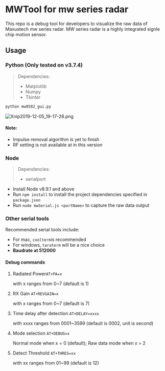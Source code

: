 # MWTool for mw series radar

This repo is a debug tool for developers to visualize the raw data of Maxustech mw series radar. MW series radar is a highly integrated signle chip motion sensor.

## Usage

### Python (Only tested on v3.7.4)

> Dependencies:
>
> - Matplotlib
> - Numpy
> - Tkinter

``` python
python mw0582_gui.py
```

![Xnip2019-12-05_19-17-28.png](https://i.loli.net/2019/12/05/NFYnSeI4XfypODc.png)

#### Note:

- Impulse removal algorithm is yet to finish
- RF setting is not available at in this version

### Node

> Dependencies:
>
> - serialport

- Install Node v8.9.1 and above
- Run `npm install` to install the project dependencies specified in `package.json`
- Run `node mwSerial.js <portName>` to capture the raw data output

### Other serial tools

Recommended serial tools include:

- For mac, `coolterm`is recommended
- For windows, `taraterm` will be a nice choice
- **Baudrate at 512000**

#### Debug commands

1. Radiated Power`AT+PA=x`

   with x ranges from 0~7 (default is 1)

2. RX Gain `AT+REVGAIN=x`

   with x ranges from 0~7 (default is 7)

3. Time delay after detection `AT+DELAY=xxxx`

   with xxxx ranges from 0001~3599 (default is 0002, unit is second)

4. Mode selection `AT+DEBUG=x`

   Normal mode when x = 0 (default); Raw data mode when x = 2

5. Detect Threshold `AT+THRES=xx`

   with xx ranges from 01~99 (default is 12)

